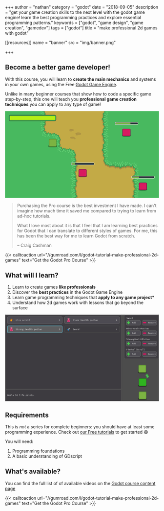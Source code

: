 +++
author = "nathan"
category = "godot"
date = "2018-09-05"
description = "get your game creation skills to the next level with the godot game engine! learn the best programming practices and explore essential programming patterns."
keywords = ["godot", "game design", "game creation", "gamedev"]
tags = ["godot"]
title = "make professional 2d games with godot"

[[resources]]
  name = "banner"
  src = "img/banner.png"

+++

## Become a better game developer!

With this course, you will learn to **create the main mechanics** and systems in your own games, using the Free [Godot Game Engine](//godotengine.org/).

Unlike in many beginner courses that show how to code a specific game step-by-step, this one will teach you **professional game creation techniques** you can apply to any type of game!

![Player GUI screenshot](content/chapter-07-ui-series-screen.png)

> Purchasing the Pro course is the best investment I have made. I can't imagine how much time it saved me compared to trying to learn from ad-hoc tutorials.
>
> What I love most about it is that I feel that I am learning best practices for Godot that I can translate to different styles of games. For me, this has been the best way for me to learn Godot from scratch.
>
> – Craig Cashman

{{< calltoaction url="//gumroad.com/l/godot-tutorial-make-professional-2d-games" text="Get the Godot Pro Course" >}}

## What will I learn?

1. Learn to create games **like professionals**
1. Discover the **best practices** in the Godot Game Engine
1. Learn game programming techniques that **apply to any game project\***
1. Understand how 2d games work with lessons that go beyond the surface

![Inventory demo screenshot](content/chapter-09-inventory-demo.png)

## Requirements

This is _not_ a series for complete beginners: you should have at least some programming experience. Check out [our Free tutorials](//youtube.com/c/gdquest) to get started 😄

You will need:

1. Programming foundations
1. A basic understanding of GDscript

## What's available?

You can find the full list of of available videos on the [Godot course content page](content)

{{< calltoaction url="//gumroad.com/l/godot-tutorial-make-professional-2d-games" text="Get the Godot Pro Course" >}}
